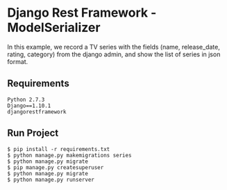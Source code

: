 # Django Rest Framework - ModelSerializer

In this example, we record a TV series with the fields (name, release_date, rating, category) from the django admin, and show the list of series in json format.

## Requirements
```
Python 2.7.3
Django==1.10.1
djangorestframework
```

## Run Project
```
$ pip install -r requirements.txt
$ python manage.py makemigrations series
$ python manage.py migrate
$ pip manage.py createsuperuser
$ python manage.py migrate
$ python manage.py runserver
```
